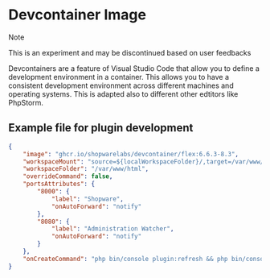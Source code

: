 # Devcontainer Image

> [!NOTE]
> This is an experiment and may be discontinued based on user feedbacks

Devcontainers are a feature of Visual Studio Code that allow you to define a development environment in a container. This allows you to have a consistent development environment across different machines and operating systems. This is adapted also to different other edtitors like PhpStorm.

## Example file for plugin development

```json
{
	"image": "ghcr.io/shopwarelabs/devcontainer/flex:6.6.3-8.3",
	"workspaceMount": "source=${localWorkspaceFolder}/,target=/var/www/html/custom/plugins/FroshTools,type=bind",
	"workspaceFolder": "/var/www/html",
	"overrideCommand": false,
	"portsAttributes": {
		"8000": {
			"label": "Shopware",
			"onAutoForward": "notify"
		},
		"8080": {
			"label": "Administration Watcher",
			"onAutoForward": "notify"
		}
	},
	"onCreateCommand": "php bin/console plugin:refresh && php bin/console plugin:install --activate FroshTools"
}
```
